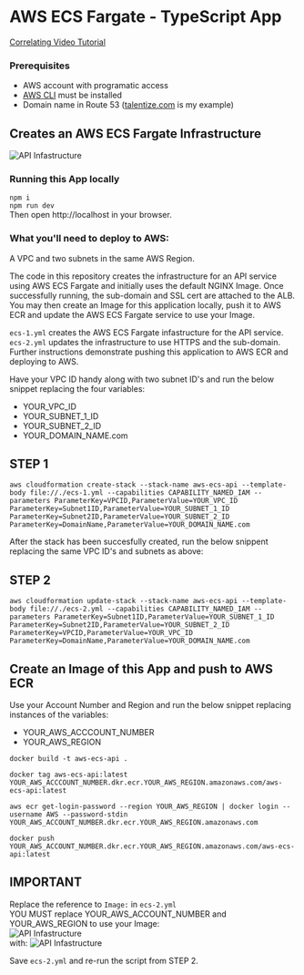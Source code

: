 # AWS ECS Fargate - TypeScript App

[Correlating Video Tutorial](https://youtu.be/eaS1jza_hy0)

### Prerequisites

- AWS account with programatic access
- [AWS CLI](https://aws.amazon.com/cli/) must be installed
- Domain name in Route 53 ([talentize.com](https://www.talentize.com) is my example)

## Creates an AWS ECS Fargate Infrastructure

![API Infastructure](https://www.aaronwht.com/images/fargate/fargate-nginx.png)

### Running this App locally

`npm i`  
`npm run dev`  
Then open http://localhost in your browser.

### What you'll need to deploy to AWS:

A VPC and two subnets in the same AWS Region.

The code in this repository creates the infrastructure for an API service using AWS ECS Fargate and initially uses the default NGINX Image. Once successfully running, the sub-domain and SSL cert are attached to the ALB. You may then create an Image for this application locally, push it to AWS ECR and update the AWS ECS Fargate service to use your Image.

`ecs-1.yml` creates the AWS ECS Fargate infastructure for the API service.  
`ecs-2.yml` updates the infrastructure to use HTTPS and the sub-domain.  
Further instructions demonstrate pushing this application to AWS ECR and deploying to AWS.

Have your VPC ID handy along with two subnet ID's and run the below snippet replacing the four variables:

- YOUR_VPC_ID
- YOUR_SUBNET_1_ID
- YOUR_SUBNET_2_ID
- YOUR_DOMAIN_NAME.com

## STEP 1

`aws cloudformation create-stack --stack-name aws-ecs-api --template-body file://./ecs-1.yml --capabilities CAPABILITY_NAMED_IAM --parameters ParameterKey=VPCID,ParameterValue=YOUR_VPC_ID ParameterKey=Subnet1ID,ParameterValue=YOUR_SUBNET_1_ID ParameterKey=Subnet2ID,ParameterValue=YOUR_SUBNET_2_ID  ParameterKey=DomainName,ParameterValue=YOUR_DOMAIN_NAME.com`

After the stack has been succesfully created, run the below snippent replacing the same VPC ID's and subnets as above:

## STEP 2

`aws cloudformation update-stack --stack-name aws-ecs-api --template-body file://./ecs-2.yml --capabilities CAPABILITY_NAMED_IAM --parameters ParameterKey=Subnet1ID,ParameterValue=YOUR_SUBNET_1_ID ParameterKey=Subnet2ID,ParameterValue=YOUR_SUBNET_2_ID ParameterKey=VPCID,ParameterValue=YOUR_VPC_ID ParameterKey=DomainName,ParameterValue=YOUR_DOMAIN_NAME.com`

## Create an Image of this App and push to AWS ECR

Use your Account Number and Region and run the below snippet replacing instances of the variables:

- YOUR_AWS_ACCCOUNT_NUMBER
- YOUR_AWS_REGION

```
docker build -t aws-ecs-api .

docker tag aws-ecs-api:latest YOUR_AWS_ACCCOUNT_NUMBER.dkr.ecr.YOUR_AWS_REGION.amazonaws.com/aws-ecs-api:latest

aws ecr get-login-password --region YOUR_AWS_REGION | docker login --username AWS --password-stdin YOUR_AWS_ACCOUNT_NUMBER.dkr.ecr.YOUR_AWS_REGION.amazonaws.com

docker push YOUR_AWS_ACCOUNT_NUMBER.dkr.ecr.YOUR_AWS_REGION.amazonaws.com/aws-ecs-api:latest
```

## IMPORTANT

Replace the reference to `Image:` in `ecs-2.yml`  
YOU MUST replace YOUR_AWS_ACCOUNT_NUMBER and YOUR_AWS_REGION to use your Image:  
![API Infastructure](https://www.aaronwht.com/images/fargate/aws-ecr-001.png)  
with:
![API Infastructure](https://www.aaronwht.com/images/fargate/aws-ecr-002.png)

Save `ecs-2.yml` and re-run the script from STEP 2.
